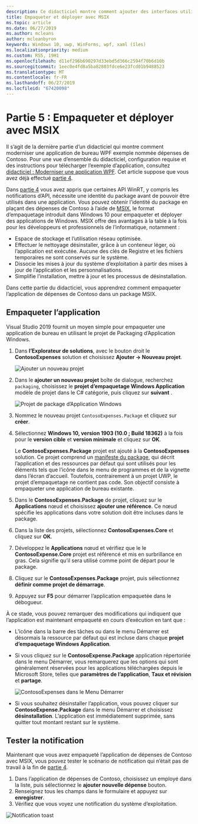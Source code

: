 ```yaml
---
description: Ce didacticiel montre comment ajouter des interfaces utilisateur UWP XAML, créer des packages MSIX et incorporer d’autres composants modernes dans votre application WPF.
title: Empaqueter et déployer avec MSIX
ms.topic: article
ms.date: 06/27/2019
ms.author: mcleans
author: mcleanbyron
keywords: Windows 10, uwp, WinForms, wpf, xaml (îles)
ms.localizationpriority: medium
ms.custom: RS5, 19H1
ms.openlocfilehash: d11ef296b690297d33ebd5d366c2594f70b6d10b
ms.sourcegitcommit: 1eec0e4fd8a5ba82803fdce6e23fcd01b9488523
ms.translationtype: MT
ms.contentlocale: fr-FR
ms.lasthandoff: 06/27/2019
ms.locfileid: "67420098"
---
```

# <a name="part-5-package-and-deploy-with-msix"></a>Partie 5 : Empaqueter et déployer avec MSIX

Il s’agit de la dernière partie d’un didacticiel qui montre comment moderniser une application de bureau WPF exemple nommée dépenses de Contoso. Pour une vue d’ensemble du didacticiel, configuration requise et des instructions pour télécharger l’exemple d’application, consultez [didacticiel : Moderniser une application WPF](modernize-wpf-tutorial.md). Cet article suppose que vous avez déjà effectué [partie 4](modernize-wpf-tutorial-4.md).

Dans [partie 4](modernize-wpf-tutorial-4.md) vous avez appris que certaines API WinRT, y compris les notifications d’API, nécessite une identité du package avant de pouvoir être utilisés dans une application. Vous pouvez obtenir l’identité du package en plaçant des dépenses de Contoso à l’aide de [MSIX](https://docs.microsoft.com/windows/msix), le format d’empaquetage introduit dans Windows 10 pour empaqueter et déployer des applications de Windows. MSIX offre des avantages à la table à la fois pour les développeurs et professionnels de l’informatique, notamment :

- Espace de stockage et l’utilisation réseau optimisée.
- Effectuer le nettoyage désinstaller, grâce à un conteneur léger, où l’application est exécutée. Aucune des clés de Registre et les fichiers temporaires ne sont conservés sur le système.
- Dissocie les mises à jour du système d’exploitation à partir des mises à jour de l’application et les personnalisations.
- Simplifie l’installation, mettre à jour et les processus de désinstallation. 

Dans cette partie du didacticiel, vous apprendrez comment empaqueter l’application de dépenses de Contoso dans un package MSIX.

## <a name="package-the-application"></a>Empaqueter l’application

Visual Studio 2019 fournit un moyen simple pour empaqueter une application de bureau en utilisant le projet de Packaging d’Application Windows. 

1. Dans **l’Explorateur de solutions**, avec le bouton droit le **ContosoExpenses** solution et choisissez **Ajouter -> Nouveau projet**.

    ![Ajouter un nouveau projet](images/wpf-modernize-tutorial/AddNewProject.png)

3. Dans le **ajouter un nouveau projet** boîte de dialogue, recherchez `packaging`, choisissez le **projet d’empaquetage Windows Application** modèle de projet dans le C# catégorie, puis cliquez sur **suivant** .

    ![Projet de package d’Application Windows](images/wpf-modernize-tutorial/WAP.png)

4. Nommez le nouveau projet `ContosoExpenses.Package` et cliquez sur **créer**.

5. Sélectionnez **Windows 10, version 1903 (10.0 ; Build 18362)** à la fois pour le **version cible** et **version minimale** et cliquez sur **OK**.

    Le **ContosoExpenses.Package** projet est ajouté à la **ContosoExpenses** solution. Ce projet comprend un [manifeste du package](https://docs.microsoft.com/uwp/schemas/appxpackage/uapmanifestschema/schema-root), qui décrit l’application et des ressources par défaut qui sont utilisés pour les éléments tels que l’icône dans le menu de programmes et de la vignette dans l’écran d’accueil. Toutefois, contrairement à un projet UWP, le projet d’empaquetage ne contient pas code. Son objectif consiste à empaqueter une application de bureau existante.

6. Dans le **ContosoExpenses.Package** de projet, cliquez sur le **Applications** nœud et choisissez **ajouter une référence**. Ce nœud spécifie les applications dans votre solution doit être incluses dans le package.

7. Dans la liste des projets, sélectionnez **ContosoExpenses.Core** et cliquez sur **OK**.

8. Développez le **Applications** nœud et vérifiez que le le **ContosoExpense.Core** projet est référencé et mis en surbrillance en gras. Cela signifie qu’il sera utilisé comme point de départ pour le package.

9. Cliquez sur le **ContosoExpenses.Package** projet, puis sélectionnez **définir comme projet de démarrage**.

10. Appuyez sur **F5** pour démarrer l’application empaquetée dans le débogueur.

À ce stade, vous pouvez remarquer des modifications qui indiquent que l’application est maintenant empaqueté en cours d’exécution en tant que :

- L’icône dans la barre des tâches ou dans le menu Démarrer est désormais la ressource par défaut qui est incluse dans chaque **projet d’empaquetage Windows Application**.
- Si vous cliquez sur le **ContosoExpense.Package** application répertoriée dans le menu Démarrer, vous remarquerez que les options qui sont généralement réservées pour les applications téléchargées depuis le Microsoft Store, telles que **paramètres de l’application**, **Taux et révision** et **partage**.

    ![ContosoExpenses dans le Menu Démarrer](images/wpf-modernize-tutorial/StartMenu.png)

- Si vous souhaitez désinstaller l’application, vous pouvez cliquer sur **ContosoExpense.Package** dans le menu Démarrer et choisissez **désinstallation**. L’application est immédiatement supprimée, sans quitter tout montant restant sur le système.

## <a name="test-the-notification"></a>Tester la notification

Maintenant que vous avez empaqueté l’application de dépenses de Contoso avec MSIX, vous pouvez tester le scénario de notification qui n’était pas de travail à la fin de [partie 4](modernize-wpf-tutorial-4.md).

1. Dans l’application de dépenses de Contoso, choisissez un employé dans la liste, puis sélectionnez le **ajouter nouvelle dépense** bouton. 
2. Renseignez tous les champs dans le formulaire et appuyez sur **enregistrer**.
3. Vérifiez que vous voyez une notification du système d’exploitation.

![Notification toast](images/wpf-modernize-tutorial/ToastNotification.png)

